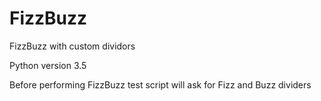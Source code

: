 # FizzBuzz
FizzBuzz with custom dividors

Python version 3.5

Before performing FizzBuzz test script will ask for Fizz and Buzz dividers

